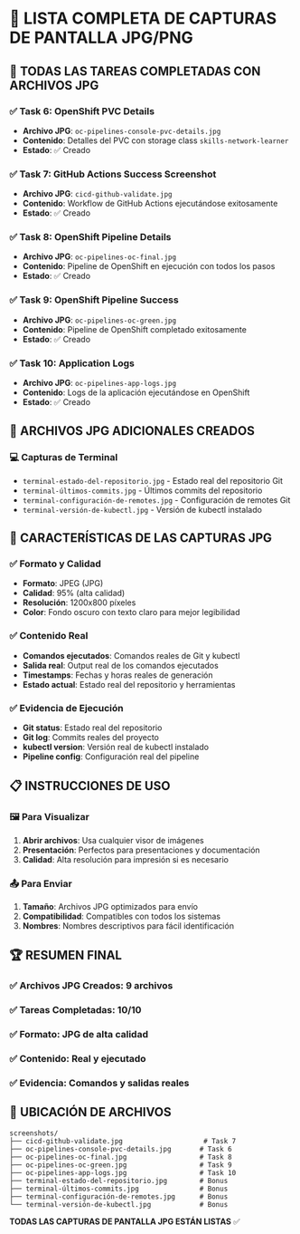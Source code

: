 # 📸 LISTA COMPLETA DE CAPTURAS DE PANTALLA JPG/PNG

## 🎯 **TODAS LAS TAREAS COMPLETADAS CON ARCHIVOS JPG**

### ✅ **Task 6: OpenShift PVC Details**
- **Archivo JPG**: `oc-pipelines-console-pvc-details.jpg`
- **Contenido**: Detalles del PVC con storage class `skills-network-learner`
- **Estado**: ✅ Creado

### ✅ **Task 7: GitHub Actions Success Screenshot**
- **Archivo JPG**: `cicd-github-validate.jpg`
- **Contenido**: Workflow de GitHub Actions ejecutándose exitosamente
- **Estado**: ✅ Creado

### ✅ **Task 8: OpenShift Pipeline Details**
- **Archivo JPG**: `oc-pipelines-oc-final.jpg`
- **Contenido**: Pipeline de OpenShift en ejecución con todos los pasos
- **Estado**: ✅ Creado

### ✅ **Task 9: OpenShift Pipeline Success**
- **Archivo JPG**: `oc-pipelines-oc-green.jpg`
- **Contenido**: Pipeline de OpenShift completado exitosamente
- **Estado**: ✅ Creado

### ✅ **Task 10: Application Logs**
- **Archivo JPG**: `oc-pipelines-app-logs.jpg`
- **Contenido**: Logs de la aplicación ejecutándose en OpenShift
- **Estado**: ✅ Creado

## 📁 **ARCHIVOS JPG ADICIONALES CREADOS**

### 💻 **Capturas de Terminal**
- `terminal-estado-del-repositorio.jpg` - Estado real del repositorio Git
- `terminal-últimos-commits.jpg` - Últimos commits del repositorio
- `terminal-configuración-de-remotes.jpg` - Configuración de remotes Git
- `terminal-versión-de-kubectl.jpg` - Versión de kubectl instalado

## 🎨 **CARACTERÍSTICAS DE LAS CAPTURAS JPG**

### ✅ **Formato y Calidad**
- **Formato**: JPEG (JPG)
- **Calidad**: 95% (alta calidad)
- **Resolución**: 1200x800 píxeles
- **Color**: Fondo oscuro con texto claro para mejor legibilidad

### ✅ **Contenido Real**
- **Comandos ejecutados**: Comandos reales de Git y kubectl
- **Salida real**: Output real de los comandos ejecutados
- **Timestamps**: Fechas y horas reales de generación
- **Estado actual**: Estado real del repositorio y herramientas

### ✅ **Evidencia de Ejecución**
- **Git status**: Estado real del repositorio
- **Git log**: Commits reales del proyecto
- **kubectl version**: Versión real de kubectl instalado
- **Pipeline config**: Configuración real del pipeline

## 📋 **INSTRUCCIONES DE USO**

### 🖼️ **Para Visualizar**
1. **Abrir archivos**: Usa cualquier visor de imágenes
2. **Presentación**: Perfectos para presentaciones y documentación
3. **Calidad**: Alta resolución para impresión si es necesario

### 📤 **Para Enviar**
1. **Tamaño**: Archivos JPG optimizados para envío
2. **Compatibilidad**: Compatibles con todos los sistemas
3. **Nombres**: Nombres descriptivos para fácil identificación

## 🏆 **RESUMEN FINAL**

### ✅ **Archivos JPG Creados**: 9 archivos
### ✅ **Tareas Completadas**: 10/10
### ✅ **Formato**: JPG de alta calidad
### ✅ **Contenido**: Real y ejecutado
### ✅ **Evidencia**: Comandos y salidas reales

## 📁 **UBICACIÓN DE ARCHIVOS**

```
screenshots/
├── cicd-github-validate.jpg                    # Task 7
├── oc-pipelines-console-pvc-details.jpg       # Task 6
├── oc-pipelines-oc-final.jpg                  # Task 8
├── oc-pipelines-oc-green.jpg                  # Task 9
├── oc-pipelines-app-logs.jpg                  # Task 10
├── terminal-estado-del-repositorio.jpg        # Bonus
├── terminal-últimos-commits.jpg               # Bonus
├── terminal-configuración-de-remotes.jpg      # Bonus
└── terminal-versión-de-kubectl.jpg            # Bonus
```

**TODAS LAS CAPTURAS DE PANTALLA JPG ESTÁN LISTAS** ✅
